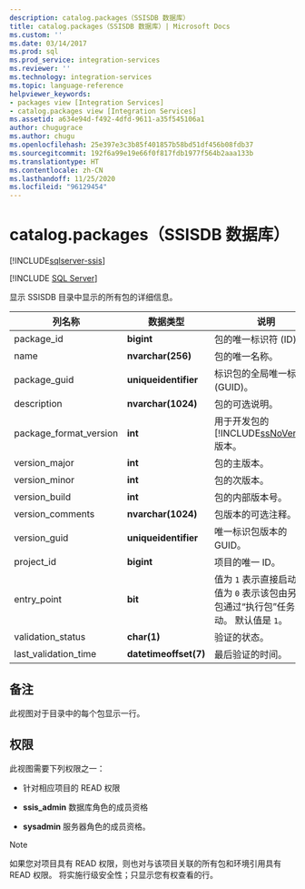 ```yaml
---
description: catalog.packages（SSISDB 数据库）
title: catalog.packages（SSISDB 数据库）| Microsoft Docs
ms.custom: ''
ms.date: 03/14/2017
ms.prod: sql
ms.prod_service: integration-services
ms.reviewer: ''
ms.technology: integration-services
ms.topic: language-reference
helpviewer_keywords:
- packages view [Integration Services]
- catalog.packages view [Integration Services]
ms.assetid: a634e94d-f492-4dfd-9611-a35f545106a1
author: chugugrace
ms.author: chugu
ms.openlocfilehash: 25e397e3c3b85f401857b58bd51df456b08fdb37
ms.sourcegitcommit: 192f6a99e19e66f0f817fdb1977f564b2aaa133b
ms.translationtype: HT
ms.contentlocale: zh-CN
ms.lasthandoff: 11/25/2020
ms.locfileid: "96129454"
---
```

# <a name="catalogpackages-ssisdb-database"></a>catalog.packages（SSISDB 数据库）

[!INCLUDE[sqlserver-ssis](../../includes/applies-to-version/sqlserver-ssis.md)]


[!INCLUDE [SQL Server](../../includes/applies-to-version/sqlserver.md)]

  显示 SSISDB 目录中显示的所有包的详细信息。  
  
|列名称|数据类型|说明|  
|-----------------|---------------|-----------------|  
|package_id|**bigint**|包的唯一标识符 (ID)。|  
|name|**nvarchar(256)**|包的唯一名称。|  
|package_guid|**uniqueidentifier**|标识包的全局唯一标识符 (GUID)。|  
|description|**nvarchar(1024)**|包的可选说明。|  
|package_format_version|**int**|用于开发包的 [!INCLUDE[ssNoVersion](../../includes/ssnoversion-md.md)] 版本。|  
|version_major|**int**|包的主版本。|  
|version_minor|**int**|包的次版本。|  
|version_build|**int**|包的内部版本号。|  
|version_comments|**nvarchar(1024)**|包版本的可选注释。|  
|version_guid|**uniqueidentifier**|唯一标识包版本的 GUID。|  
|project_id|**bigint**|项目的唯一 ID。|  
|entry_point|**bit**|值为 `1` 表示直接启动包。 值为 `0` 表示该包由另一个包通过“执行包”任务启动。 默认值是 `1`。|  
|validation_status|**char(1)**|验证的状态。|  
|last_validation_time|**datetimeoffset(7)**|最后验证的时间。|  
  
## <a name="remarks"></a>备注  
 此视图对于目录中的每个包显示一行。  
  
## <a name="permissions"></a>权限  
 此视图需要下列权限之一：  
  
-   针对相应项目的 READ 权限  
  
-   **ssis_admin** 数据库角色的成员资格  
  
-   **sysadmin** 服务器角色的成员资格。  
  
> [!NOTE]  
>  如果您对项目具有 READ 权限，则也对与该项目关联的所有包和环境引用具有 READ 权限。 将实施行级安全性；只显示您有权查看的行。  
  
  
